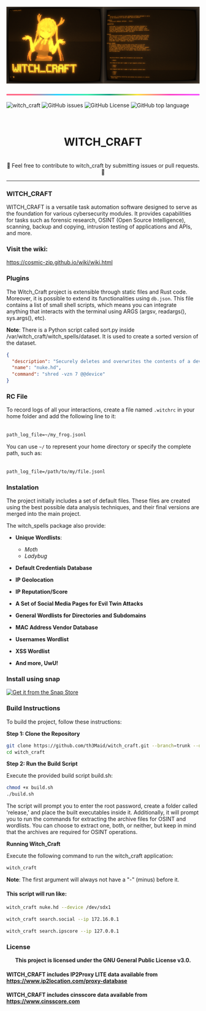 ![banner](witch_docs/media_kit/splited.png)

![banner](witch_docs/images/lineBar.png)

![witch_craft](https://img.shields.io/github/actions/workflow/status/th3maid/witch_craft/witch_craft.yml)
![GitHub issues](https://img.shields.io/github/issues/th3maid/witch_craft)
![GitHub License](https://img.shields.io/github/license/th3maid/witch_craft)
![GitHub top language](https://img.shields.io/github/languages/top/th3maid/witch_craft)

<center>
  <br>
    <h1>WITCH_CRAFT</h1>
  <br>
</center>

<center>
  🚧 Feel free to contribute to witch_craft by submitting issues or pull requests. 🚧
</center>
<hr>

### WITCH_CRAFT

WITCH_CRAFT is a versatile task automation software designed to serve as the
foundation for various cybersecurity modules. It provides capabilities for tasks
such as forensic research, OSINT (Open Source Intelligence), scanning, backup and
copying, intrusion testing of applications and APIs, and more.

### Visit the wiki:

https://cosmic-zip.github.io/wiki/wiki.html

### Plugins

The Witch_Craft project is extensible through static files and Rust code. Moreover, it is possible to extend its functionalities using `db.json`. This file contains a list of small shell scripts, which means you can integrate anything that interacts with the terminal using ARGS (argsv, readargs(), sys.args(), etc).

**Note**: There is a Python script called sort.py inside /var/witch_craft/witch_spells/dataset. It is used to create a sorted version of the dataset.

```json
{
  "description": "Securely deletes and overwrites the contents of a device seven times",
  "name": "nuke.hd",
  "command": "shred -vzn 7 @@device"
}
```

### RC File

To record logs of all your interactions, create a file named `.witchrc` in your home folder and add the following line to it:

```txt

path_log_file=~/my_frog.jsonl
```

You can use `~/` to represent your home directory or specify the complete path, such as:

```txt

path_log_file=/path/to/my/file.jsonl

```

### Instalation

The project initially includes a set of default files. These files
are created using the best possible data analysis techniques, and
their final versions are merged into the main project.

The witch_spells package also provide:

- **Unique Wordlists**:

  - _Moth_
  - _Ladybug_

- **Default Credentials Database**
- **IP Geolocation**
- **IP Reputation/Score**
- **A Set of Social Media Pages for Evil Twin Attacks**
- **General Wordlists for Directories and Subdomains**
- **MAC Address Vendor Database**
- **Usernames Wordlist**
- **XSS Wordlist**
- **And more, UwU!**

### Install using snap

<a href="https://snapcraft.io/witchcraft-cybersecurity">
  <img alt="Get it from the Snap Store" src="https://snapcraft.io/static/images/badges/en/snap-store-black.svg" />
</a>

### Build Instructions

To build the project, follow these instructions:

**Step 1: Clone the Repository**

```bash
git clone https://github.com/th3Maid/witch_craft.git --branch=trunk --depth 1
cd witch_craft
```

**Step 2: Run the Build Script**

Execute the provided build script build.sh:

```bash
chmod +x build.sh
./build.sh
```

The script will prompt you to enter the root password, create a folder called 'release,' and place the built executables inside it. Additionally, it will prompt you to run the commands for extracting the archive files for OSINT and wordlists. You can choose to extract one, both, or neither, but keep in mind that the archives are required for OSINT operations.

**Running Witch_Craft**

Execute the following command to run the witch_craft application:

```bash
witch_craft
```

**Note**: The first argument will always not have a "-" (minus) before it.

#### This script will run like:

```bash
witch_craft nuke.hd --device /dev/sdx1
```

```bash
witch_craft search.social --ip 172.16.0.1
```

```bash
witch_craft search.ipscore --ip 127.0.0.1
```

### License

<center>
  <div class="center">
    <b>This project is licensed under the GNU General Public License v3.0.</b>
  </div>
</center>

#### WITCH_CRAFT includes IP2Proxy LITE data available from https://www.ip2location.com/proxy-database

#### WITCH_CRAFT includes cinsscore data available from https://www.cinsscore.com

```

```
